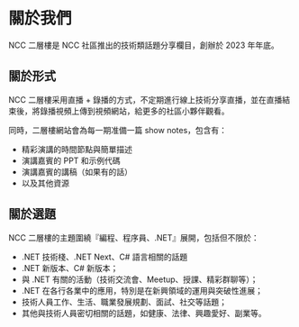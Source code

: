 # 關於我們

NCC 二層樓是 NCC 社區推出的技術類話題分享欄目，創辦於 2023 年年底。



## 關於形式

NCC 二層樓采用直播 + 錄播的方式，不定期進行線上技術分享直播，並在直播結束後，將錄播視頻上傳到視頻網站，給更多的社區小夥伴觀看。

同時，二層樓網站會為每一期准備一篇 show notes，包含有：

- 精彩演講的時間節點與簡單描述
- 演講嘉賓的 PPT 和示例代碼
- 演講嘉賓的講稿（如果有的話）
- 以及其他資源



## 關於選題

NCC 二層樓的主題圍繞『編程、程序員、.NET』展開，包括但不限於：

- .NET 技術棧、.NET Next、C# 語言相關的話題
- .NET 新版本、C# 新版本；
- 與 .NET 有關的活動（技術交流會、Meetup、授課、精彩群聊等）；
- .NET 在各行各業中的應用，特別是在新興領域的運用與突破性進展；
- 技術人員工作、生活、職業發展規劃、面試、社交等話題；
- 其他與技術人員密切相關的話題，如健康、法律、興趣愛好、副業等。

